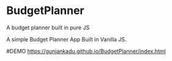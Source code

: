 # BudgetPlanner
A budget planner built in pure JS


A simple Budget Planner App Built in Vanilla JS. 

#DEMO
https://gunjankadu.github.io/BudgetPlanner/index.html
